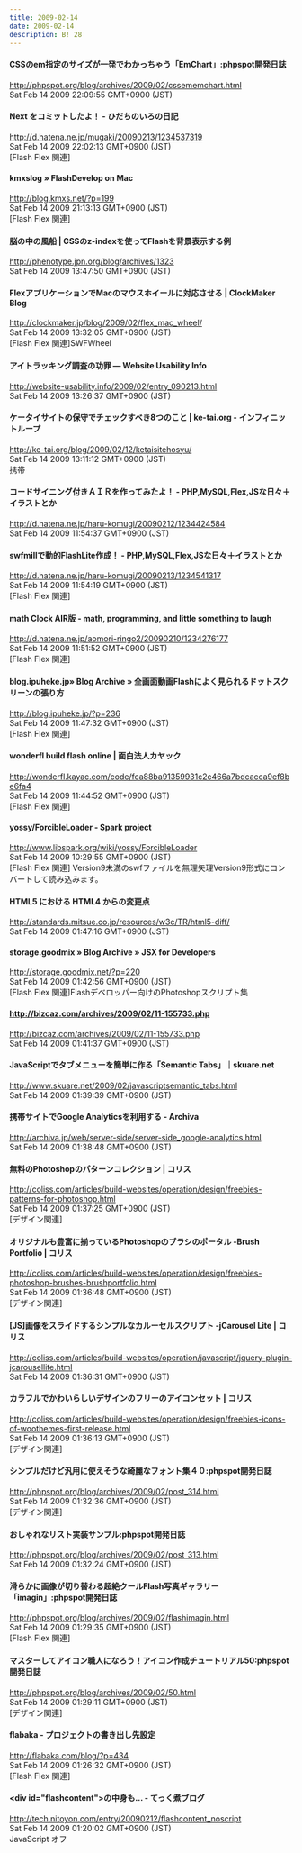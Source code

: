 ```yaml
---
title: 2009-02-14
date: 2009-02-14
description: B! 28
---
```


#### CSSのem指定のサイズが一発でわかっちゃう「EmChart」:phpspot開発日誌
http://phpspot.org/blog/archives/2009/02/cssememchart.html<br>
Sat Feb 14 2009 22:09:55 GMT+0900 (JST)<br>


#### Next をコミットしたよ！ - ひだちのいろの日記
http://d.hatena.ne.jp/mugaki/20090213/1234537319<br>
Sat Feb 14 2009 22:02:13 GMT+0900 (JST)<br>
[Flash Flex 関連]


#### kmxslog » FlashDevelop on Mac
http://blog.kmxs.net/?p=199<br>
Sat Feb 14 2009 21:13:13 GMT+0900 (JST)<br>
[Flash Flex 関連]


#### 脳の中の風船 | CSSのz-indexを使ってFlashを背景表示する例
http://phenotype.jpn.org/blog/archives/1323<br>
Sat Feb 14 2009 13:47:50 GMT+0900 (JST)<br>


####   FlexアプリケーションでMacのマウスホイールに対応させる | ClockMaker Blog
http://clockmaker.jp/blog/2009/02/flex_mac_wheel/<br>
Sat Feb 14 2009 13:32:05 GMT+0900 (JST)<br>
[Flash Flex 関連]SWFWheel


#### アイトラッキング調査の功罪 — Website Usability Info
http://website-usability.info/2009/02/entry_090213.html<br>
Sat Feb 14 2009 13:26:37 GMT+0900 (JST)<br>


#### ケータイサイトの保守でチェックすべき8つのこと | ke-tai.org - インフィニットループ
http://ke-tai.org/blog/2009/02/12/ketaisitehosyu/<br>
Sat Feb 14 2009 13:11:12 GMT+0900 (JST)<br>
携帯


#### コードサイニング付きＡＩＲを作ってみたよ！ - PHP,MySQL,Flex,JSな日々＋イラストとか
http://d.hatena.ne.jp/haru-komugi/20090212/1234424584<br>
Sat Feb 14 2009 11:54:37 GMT+0900 (JST)<br>


#### swfmillで動的FlashLite作成！ - PHP,MySQL,Flex,JSな日々＋イラストとか
http://d.hatena.ne.jp/haru-komugi/20090213/1234541317<br>
Sat Feb 14 2009 11:54:19 GMT+0900 (JST)<br>
[Flash Flex 関連]


#### math Clock AIR版 - math, programming, and little something to laugh
http://d.hatena.ne.jp/aomori-ringo2/20090210/1234276177<br>
Sat Feb 14 2009 11:51:52 GMT+0900 (JST)<br>
[Flash Flex 関連]


#### blog.ipuheke.jp» Blog Archive » 全画面動画Flashによく見られるドットスクリーンの張り方
http://blog.ipuheke.jp/?p=236<br>
Sat Feb 14 2009 11:47:32 GMT+0900 (JST)<br>
[Flash Flex 関連]


#### wonderfl build flash online | 面白法人カヤック
http://wonderfl.kayac.com/code/fca88ba91359931c2c466a7bdcacca9ef8be6fa4<br>
Sat Feb 14 2009 11:44:52 GMT+0900 (JST)<br>
[Flash Flex 関連]


#### yossy/ForcibleLoader - Spark project
http://www.libspark.org/wiki/yossy/ForcibleLoader<br>
Sat Feb 14 2009 10:29:55 GMT+0900 (JST)<br>
[Flash Flex 関連] Version9未満のswfファイルを無理矢理Version9形式にコンバートして読み込みます。


#### HTML5 における HTML4 からの変更点
http://standards.mitsue.co.jp/resources/w3c/TR/html5-diff/<br>
Sat Feb 14 2009 01:47:16 GMT+0900 (JST)<br>


#### storage.goodmix  » Blog Archive   » JSX for Developers
http://storage.goodmix.net/?p=220<br>
Sat Feb 14 2009 01:42:56 GMT+0900 (JST)<br>
[Flash Flex 関連]Flashデベロッパー向けのPhotoshopスクリプト集


#### http://bizcaz.com/archives/2009/02/11-155733.php
http://bizcaz.com/archives/2009/02/11-155733.php<br>
Sat Feb 14 2009 01:41:37 GMT+0900 (JST)<br>


#### JavaScriptでタブメニューを簡単に作る「Semantic Tabs」｜skuare.net
http://www.skuare.net/2009/02/javascriptsemantic_tabs.html<br>
Sat Feb 14 2009 01:39:39 GMT+0900 (JST)<br>


#### ﻿携帯サイトでGoogle Analyticsを利用する - Archiva
http://archiva.jp/web/server-side/server-side_google-analytics.html<br>
Sat Feb 14 2009 01:38:48 GMT+0900 (JST)<br>


####   無料のPhotoshopのパターンコレクション | コリス
http://coliss.com/articles/build-websites/operation/design/freebies-patterns-for-photoshop.html<br>
Sat Feb 14 2009 01:37:25 GMT+0900 (JST)<br>
[デザイン関連]


####   オリジナルも豊富に揃っているPhotoshopのブラシのポータル -Brush Portfolio | コリス
http://coliss.com/articles/build-websites/operation/design/freebies-photoshop-brushes-brushportfolio.html<br>
Sat Feb 14 2009 01:36:48 GMT+0900 (JST)<br>
[デザイン関連]


####   [JS]画像をスライドするシンプルなカルーセルスクリプト -jCarousel Lite | コリス
http://coliss.com/articles/build-websites/operation/javascript/jquery-plugin-jcarousellite.html<br>
Sat Feb 14 2009 01:36:31 GMT+0900 (JST)<br>


####   カラフルでかわいらしいデザインのフリーのアイコンセット | コリス
http://coliss.com/articles/build-websites/operation/design/freebies-icons-of-woothemes-first-release.html<br>
Sat Feb 14 2009 01:36:13 GMT+0900 (JST)<br>
[デザイン関連]


#### シンプルだけど汎用に使えそうな綺麗なフォント集４０:phpspot開発日誌
http://phpspot.org/blog/archives/2009/02/post_314.html<br>
Sat Feb 14 2009 01:32:36 GMT+0900 (JST)<br>
[デザイン関連]


#### おしゃれなリスト実装サンプル:phpspot開発日誌
http://phpspot.org/blog/archives/2009/02/post_313.html<br>
Sat Feb 14 2009 01:32:24 GMT+0900 (JST)<br>


#### 滑らかに画像が切り替わる超絶クールFlash写真ギャラリー「imagin」:phpspot開発日誌
http://phpspot.org/blog/archives/2009/02/flashimagin.html<br>
Sat Feb 14 2009 01:29:35 GMT+0900 (JST)<br>
[Flash Flex 関連]


#### マスターしてアイコン職人になろう！アイコン作成チュートリアル50:phpspot開発日誌
http://phpspot.org/blog/archives/2009/02/50.html<br>
Sat Feb 14 2009 01:29:11 GMT+0900 (JST)<br>
[デザイン関連]


#### flabaka - プロジェクトの書き出し先設定
http://flabaka.com/blog/?p=434<br>
Sat Feb 14 2009 01:26:32 GMT+0900 (JST)<br>
[Flash Flex 関連]


#### &lt;div id="flashcontent"&gt;の中身も… - てっく煮ブログ
http://tech.nitoyon.com/entry/20090212/flashcontent_noscript<br>
Sat Feb 14 2009 01:20:02 GMT+0900 (JST)<br>
JavaScript オフ


